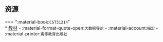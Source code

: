 ## 资源  
=== ":material-book:`CST31214`"  
    * [教材](http://api.xtaoa.com/api/lanzou.php?url=https://cqu-openlib.lanzout.com/iYuPv29s1b8f&type=down) - :material-format-quote-open:`大数据导论` - :material-account:`梅宏` - :material-printer:`高等教育出版社`  